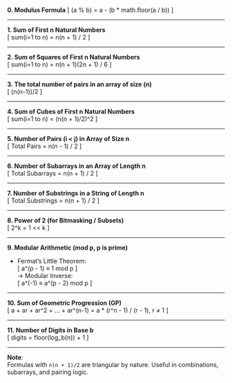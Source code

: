 **0. Modulus Formula**
[ (a % b) = a - (b * math.floor(a / b)) ]

---

**1. Sum of First n Natural Numbers**  
[ sum(i=1 to n) = n(n + 1) / 2 ]

---

**2. Sum of Squares of First n Natural Numbers**  
[ sum(i=1 to n) = n(n + 1)(2n + 1) / 6 ]

---

**3. The total number of pairs in an array of size (n)**  
[ (n(n-1))/2 ]

---

**4. Sum of Cubes of First n Natural Numbers**  
[ sum(i=1 to n) = (n(n + 1)/2)^2 ]

---

**5. Number of Pairs (i < j) in Array of Size n**  
[ Total Pairs = n(n - 1) / 2 ]

---

**6. Number of Subarrays in an Array of Length n**  
[ Total Subarrays = n(n + 1) / 2 ]

---

**7. Number of Substrings in a String of Length n**  
[ Total Substrings = n(n + 1) / 2 ]

---

**8. Power of 2 (for Bitmasking / Subsets)**  
[ 2^k = 1 << k ]

---

**9. Modular Arithmetic (mod p, p is prime)**  
- Fermat’s Little Theorem:  
  [ a^(p - 1) ≡ 1 mod p ]  
  → Modular Inverse:  
  [ a^(-1) ≡ a^(p - 2) mod p ]

---

**10. Sum of Geometric Progression (GP)**  
[ a + ar + ar^2 + ... + ar^(n-1) = a * (r^n - 1) / (r - 1), r ≠ 1 ]

---

**11. Number of Digits in Base b**  
[ digits = floor(log_b(n)) + 1 ]

---

**Note**:  
Formulas with `n(n + 1)/2` are triangular by nature. Useful in combinations, subarrays, and pairing logic.
